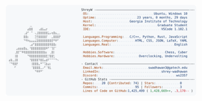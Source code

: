 <!-- ![Metrics](/github-metrics.svg) -->
<a href="https://github.com/ShreyW/ShreyW">
  <picture>
    <source media="(prefers-color-scheme: dark)" srcset="https://raw.githubusercontent.com/ShreyW/ShreyW/main/dark_mode.svg">
    <img alt="ShreyW’s GitHub Profile Metrics" src="https://raw.githubusercontent.com/ShreyW/ShreyW/main/light_mode.svg">
  </picture>
</a>
